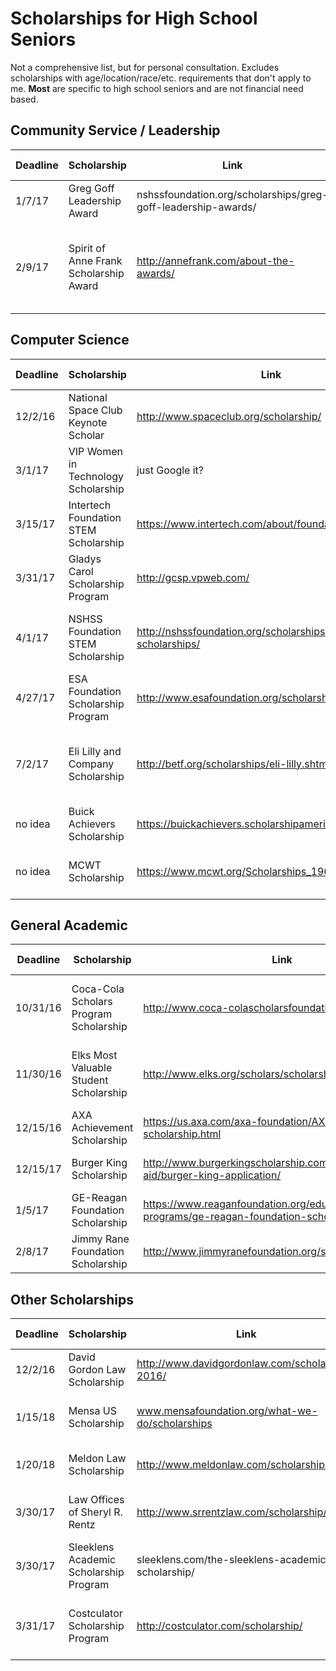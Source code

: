 # Scholarships for High School Seniors
Not a comprehensive list, but for personal consultation. Excludes scholarships with age/location/race/etc. requirements that don't apply to me. **Most** are specific to high school seniors and are not financial need based.

## Community Service / Leadership
| Deadline  | Scholarship                             | Link                                                           | Amount  | # of Winners  | Notes                                                                            |
| --------- | --------------------------------------- | ---------------------------------------------------------------| ------- | ------------- | -------------------------------------------------------------------------------- |
| 1/7/17    | Greg Goff Leadership Award              | nshssfoundation.org/scholarships/greg-goff-leadership-awards/  | varies  | -             | Outstanding leadership, GPA >= 3.0 |
| 2/9/17    | Spirit of Anne Frank Scholarship Award  | http://annefrank.com/about-the-awards/                         | $10,000 | 3             | "leaders in combating intolerance, prejudice and injustice in their communities" |

## Computer Science
| Deadline  | Scholarship                             | Link                                                       | Amount  | # of Winners  | Notes                                                                            |
| --------- | --------------------------------------- | -----------------------------------------------------------| ------- | ------------- | -------------------------------------------------------------------------------- |
| 12/2/16   | National Space Club Keynote Scholar     | http://www.spaceclub.org/scholarship/                      | $10,000 | 1             | Video, 2 recommendations
| 3/1/17    | VIP Women in Technology Scholarship     | just Google it?                                            | varies  | many          | GPA >= 3.0, essays, IT-related major
| 3/15/17   | Intertech Foundation STEM Scholarship   | https://www.intertech.com/about/foundation/scholarship     | $2500   | -             | GPA >= 3.3, intent to study CS |
| 3/31/17   | Gladys Carol Scholarship Program        | http://gcsp.vpweb.com/                                     | -       | -             | STEM in general, need college acceptance letter |
| 4/1/17    | NSHSS Foundation STEM Scholarship       | http://nshssfoundation.org/scholarships/stem-scholarships/ | varies  | -             | Member, STEM in general, underrepresented, need teacher recommendation |
| 4/27/17   | ESA Foundation Scholarship Program      | http://www.esafoundation.org/scholarship.asp               | $3000   | 30            | Pursuing degrees leading to careers in computer and video game arts |
| 7/2/17    | Eli Lilly and Company Scholarship       | http://betf.org/scholarships/eli-lilly.shtml               | $2500   | 1             | Member 1+ years, "outstanding minority students, with an interest in information technology" |
| no idea	  | Buick Achievers Scholarship 						| https://buickachievers.scholarshipamerica.org 			     	 | - 			 | - 			 			 | |
| no idea   | MCWT Scholarship                        | https://www.mcwt.org/Scholarships_196.html                 | $20,000 | 1             | Application opens in October, woman pursuing IT |

## General Academic
| Deadline  | Scholarship                             | Link                                                                        | Amount  | # of Winners  | Notes                                                                            |
| --------- | --------------------------------------- | ----------------------------------------------------------------------------| ------- | ------------- | -------------------------------------------------------------------------------- |
| 10/31/16  | Coca-Cola Scholars Program Scholarship  | http://www.coca-colascholarsfoundation.org/apply/                           | varies  | many          | Application opens in August, *very* competitive
| 11/30/16  | Elks Most Valuable Student Scholarship  | http://www.elks.org/scholars/scholarships/mvs.cfm                           | $1000+  | 20 finalists  | Application opens 9/1/17, very competitive |
| 12/15/16  | AXA Achievement Scholarship             | https://us.axa.com/axa-foundation/AXA-achievement-scholarship.html          | $1000+  | many          | Apply as early as possible |
| 12/15/17  | Burger King Scholarship 								| http://www.burgerkingscholarship.com/financial-aid/burger-king-application/ | varies 	| many 					| Application opens 10/15/17 |
| 1/5/17    | GE-Reagan Foundation Scholarship        | https://www.reaganfoundation.org/education/scholarship-programs/ge-reagan-foundation-scholarship-program/ | $10,000 | many | Very competitive |
| 2/8/17    | Jimmy Rane Foundation Scholarship       | http://www.jimmyranefoundation.org/scholarships                             | varies  | 24            | Application opens 12/1 |

## Other Scholarships
| Deadline  | Scholarship                             | Link                                                  | Amount  | # of Winners  | Notes                                                                            |
| --------- | --------------------------------------- | ------------------------------------------------------| ------- | ------------- | -------------------------------------------------------------------------------- |
| 12/2/16   | David Gordon Law Scholarship            | http://www.davidgordonlaw.com/scholarship-2016/       | $750    | 2             | Need to submit a video or essay |
| 1/15/18   | Mensa US Scholarship                    | www.mensafoundation.org/what-we-do/scholarships       | -       | -             | Opens 1/15, essay on career/academic goals|    
| 1/20/18   | Meldon Law Scholarship                  | http://www.meldonlaw.com/scholarship/                 | $1000   | 1             | 500-word essay about teenage driving |
| 3/30/17   | Law Offices of Sheryl R. Rentz          | http://www.srrentzlaw.com/scholarship/              	| $500 		| 1							| Need to write introduction and essay about why attend college |
| 3/30/17 	| Sleeklens Academic Scholarship Program	| sleeklens.com/the-sleeklens-academic-scholarship/			| $2000 	| 3 						| 2000-word essay on social media use |
| 3/31/17   | Costculator Scholarship Program         | http://costculator.com/scholarship/                   | $1000   | 1             | Essay on importance of entrepreneurship in economic development |
